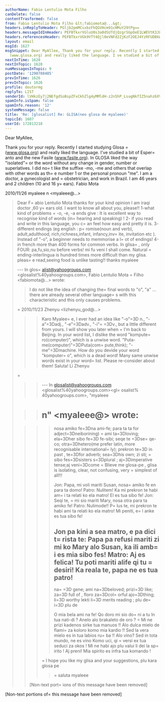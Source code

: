 ```yaml
---
authorName: Fabio Lentulio Mota Filho
canDelete: false
contentTrasformed: false
from: Fabio Lentulio Mota Filho &lt;fabiomota@...&gt;
headers.inReplyToHeader: PGljb2pmMCsxbzFhQGVHcm91cHMuY29tPg==
headers.messageIdInHeader: PEFBTkxrVGluU0s3a0dSUTdjQzgrSGpOeE1LWEVtK3JLcHdqMXlOLWFfMEVRYUBtYWlsLmdtYWlsLmNvbT4=
headers.referencesHeader: PEFBTkxrVGk9VTY4Qjl0eVNFd2ZjKzF2OEJ4YzRFUDBkWnZ2RUtoOE9rcUVtcUBtYWlsLmdtYWlsLmNvbT4JPGljb2pmMCsxbzFhQGVHcm91cHMuY29tPg==
layout: email
msgId: 1627
msgSnippet: Dear MyAllee, Thank you for your reply. Recently I started studying Glosa
  (www.glosa.org) and really liked the language. I ve studied a bit of Esperanto and
nextInTime: 1628
nextInTopic: 1628
numMessagesInTopic: 9
postDate: '1290788405'
prevInTime: 1626
prevInTopic: 1626
profile: doutormg
replyTo: LIST
senderId: lVHkzEy7j2NEfgdSoBspZFxCkhZlg4yMMldH-z2n5hP_LsugNkfIZ5nahz6XV4nBrKUcbx-WqGoKJmvLfVXoIL4ky6uz4xaG6pwADMLCvc5FMuzf
spamInfo.isSpam: false
spamInfo.reason: '12'
systemMessage: false
title: 'Re: [glosalist] Re: GLISA(neo glosa de myaleee)'
topicId: 1607
userId: 172813218
---
```


Dear MyAllee,

Thank you for your reply. Recently I started studying Glosa =
(www.glosa.org)
 and really liked the language. I've studied a bit of Esper=
anto and the new
Fasile (www.fasile.org).
In GLOSA liked the way "isolated"=
 or the word without any change in gender,
number or superlatives. I did no=
t like the suffixe  -mo, -me and others that
overlap with other words as th=
e number 1 or the personal pronoun "me".
I am a doctor, a gynecologist and =
obstetrician, and work in Brazil. I am 46
years and 2 children (10 and 16 y=
ears).
Fabio Mota



2010/11/26 myaleee n <myaleee@...>

>
>
> Dear F=
abio Lentulio Mota
> thanks for your kind opinion
> I am iraqi doctor ,60 y=
ears old. I want to know all about you, please!!
> 1-what kind of problems =
-o, -e, -a ends give : It is excellent way to
> recognise kind of words (in=
 hearing and speaking) !
> 2- if you read and write in this language, you c=
an feel how easy and pretty
> it is.
> 3- different endings (eg english : p=
romise(noun and verb), adult,adulthood,
> rich,richness,infant, infancy,inv=
ite, invitation etc ). Instead of "-o", a
> beginner needs to memmorise a l=
ot of endings!
> 4-in french more than 400 forms for common verbs. In glisa=
, only FOUR:
> pa,fu,sio,nu before verbs! mi fu veni I shall come. Natural
=
> ending-interlingua is hundred times more difficult than my glisa.
> pleas=
e read,seeing food is unlike tasting!!
> thanks
> myaleee
>
>
> --- In glos=
alist@yahoogroups.com <glosalist%40yahoogroups.com>, Fabio
> Lentulio Mota =
Filho <fabiomota@...> wrote:
> >
> > I do not like the idea of changing the=
 final words to "o", "a" ... there
> are
> > already several other language=
s with this characteristic and this only
> > causes problems.
> >
> >
> >
>=
 > 2010/11/23 Zhenyu <lizhenyu_god@...>
>
> >
> > >
> > >
> > > Karo Myalee=
e,
> > > I ever had an idea like "-o"=3D n., "-a"=3Dadj., "-e"=3Dadv., "-i"=
=3Dv., but a
> > > little different from yours. I will show you later when =
I'm back to
> Beijing.
> > > In your word list, I dislike the word "kompute=
ro(computer)", which is a
> > > unwise word. "Puta-me(computer)"=3DPuta(com=
pute,think); "-me"=3Dmachine.
> How do
> > > you devide your word "komputer=
o", which is a dead word! Many same
> unwise
> > > words exist in your word=
list. Please re-consider about them!
> > > Saluta!
> > > Li Zhenyu
> > >
> =
> >
> > > --- In glosalist@yahoogroups.com <glosalist%40yahoogroups.com><gl=
osalist%
> 40yahoogroups.com>, "myaleee
>
> > > n" <myaleee@> wrote:
> > > =
>
> > > > nosa amiko fe=3Dna ami-fe; para ta ta for adject=3Dneiborining)
>=
 > > > ami ta=3Dloving; ela=3Dher sibo fe=3D fe-sibi;
> > > > seqe te =3Dse=
qe-co; otra=3Dhetero(me prefer latin, more recognisable
> > > international=
ly); prekron te=3D in past , te=3Dfor adverb; sea=3Dhis own; zi
> sti;
> > =
> sibo fes=3Dsisters s=3Dplural ; aj=3Dimperative tense;aj veni=3Dcome
> > =
> > Blieve me glosa-pe , glisa is isolating, clear, not confusing, very
> >=
 > simplest of all!!!
> > > >
> > > > Jon: Papa, mi voli mariti Susan, nosa=
 amiko fe en para ta domo!
> > > > Patro: Nulitem! Ka mi prekron te habi am=
i ta relati ko ela matro! El
> es
> > > tua sibo fe!
> > > > Jon: Seqi te, =
mi sio mariti Mary, nosa otra para ta amiko fe!
> > > > Patro: Nulimode!! P=
lus te, mi prekron te habi ami ta relati ko ela
> matro!
> > > Mi peniti, e=
l anke es tua sibo fe!
> > > >
> > > > Jon pa kini a sea matro, e pa dici t=
rista te: Papa pa refusi mariti
> zi mi
> > > ko Mary alo Susan, ka ili amb=
i es mia sibo fes!
> > > > Matro: Aj es felica! Tu poti mariti alife qi tu =
desiri! Ka reala te,
> papa
> > > ne es tua patro!
> > > > -----
> > > > na=
=3D gene; ami na=3Dbeloved; prizi=3D like; za=3D full of , floro
> za=3Dcol=
orful
> > > > ajo=3Dthing; li=3D worthy lekti li=3D merits reading ; plu de=
i=3D plu de
> > > >
> > > > O mia bela ami na fe!
> > > > Qo doro mi sio do=
ni a tu
> > > > In tua nati-di ?
> > > > Anelo alo brakaleto de oro ?
> > >=
 > Mi ne prizi kadenos sirke tua manuos !!
> > > > Alo dulca mielo de flami=
 za koloro komo mia kardio !!
> > > > Sed la vera mielo es in tua labios ru=
ba !!
> > > > Alo vino? Sed in tota mundo, ne es vino
> > > > Komo uci, qi =
versi ex tua seduci za okos !
> > > > Mi ne habi ajo plu valui li dei la sp=
irito !
> > > > Aj preni! Mia spirito es infra tua komando !
> > > >
> > > =
> I hope you like my glisa and your suggestions, plu kara glosa pe
> > > > =
saluta
> > > > myaleee
> > > >
> > >
> > >
> > >
> >
> >
> > [Non-text port=
ions of this message have been removed]
> >
>
>  
>


[Non-text portions of=
 this message have been removed]



